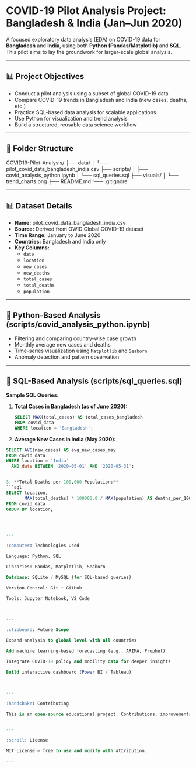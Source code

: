 # COVID-19 Pilot Analysis Project: Bangladesh & India (Jan–Jun 2020)

A focused exploratory data analysis (EDA) on COVID-19 data for **Bangladesh** and **India**, using both **Python (Pandas/Matplotlib)** and **SQL**. This pilot aims to lay the groundwork for larger-scale global analysis.

---

## :bar_chart: Project Objectives

- Conduct a pilot analysis using a subset of global COVID-19 data
- Compare COVID-19 trends in Bangladesh and India (new cases, deaths, etc.)
- Practice SQL-based data analysis for scalable applications
- Use Python for visualization and trend analysis
- Build a structured, reusable data science workflow

---

## :file_folder: Folder Structure

COVID19-Pilot-Analysis/ ├── data/ │   └── pilot_covid_data_bangladesh_india.csv ├── scripts/ │   ├── covid_analysis_python.ipynb │   └── sql_queries.sql ├── visuals/ │   └── trend_charts.png ├── README.md └── .gitignore

---

## :bar_chart: Dataset Details

- **Name:** pilot_covid_data_bangladesh_india.csv  
- **Source:** Derived from OWID Global COVID-19 dataset  
- **Time Range:** January to June 2020  
- **Countries:** Bangladesh and India only  
- **Key Columns:**  
  - `date`  
  - `location`  
  - `new_cases`  
  - `new_deaths`  
  - `total_cases`  
  - `total_deaths`  
  - `population`

---

## :snake: Python-Based Analysis (scripts/covid_analysis_python.ipynb)

- Filtering and comparing country-wise case growth
- Monthly average new cases and deaths
- Time-series visualization using `Matplotlib` and `Seaborn`
- Anomaly detection and pattern observation

---

## :floppy_disk: SQL-Based Analysis (scripts/sql_queries.sql)

**Sample SQL Queries:**

1. **Total Cases in Bangladesh (as of June 2020):**
   ```sql
   SELECT MAX(total_cases) AS total_cases_bangladesh
   FROM covid_data
   WHERE location = 'Bangladesh';

2. **Average New Cases in India (May 2020):**
```sql
SELECT AVG(new_cases) AS avg_new_cases_may
FROM covid_data
WHERE location = 'India'
  AND date BETWEEN '2020-05-01' AND '2020-05-31';


3. **Total Deaths per 100,000 Population:**
```sql
SELECT location,
       MAX(total_deaths) * 100000.0 / MAX(population) AS deaths_per_100k
FROM covid_data
GROUP BY location;




---

:computer: Technologies Used

Language: Python, SQL

Libraries: Pandas, Matplotlib, Seaborn

Database: SQLite / MySQL (for SQL-based queries)

Version Control: Git + GitHub

Tools: Jupyter Notebook, VS Code



---

:clipboard: Future Scope

Expand analysis to global level with all countries

Add machine learning-based forecasting (e.g., ARIMA, Prophet)

Integrate COVID-19 policy and mobility data for deeper insights

Build interactive dashboard (Power BI / Tableau)



---

:handshake: Contributing

This is an open-source educational project. Contributions, improvements, and suggestions are always welcome!


---

:scroll: License

MIT License – free to use and modify with attribution.

---
